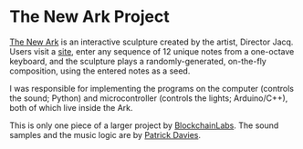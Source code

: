 # The New Ark Project

[The New Ark](https://www.artcandie.com/project-new-ark-director-jacq) is an 
interactive sculpture created by the artist, Director Jacq. Users visit a
[site](https://www.thenewark.art), enter any sequence of 12 unique notes from a
one-octave keyboard, and the sculpture plays a randomly-generated, on-the-fly
composition, using the entered notes as a seed.

I was responsible for implementing the programs on the computer (controls the
sound; Python) and microcontroller (controls the lights; Arduino/C++), both of
which live inside the Ark.

This is only one piece of a larger project by [BlockchainLabs](
https://www.blockchainlabs.ai). The sound samples and the music logic are by
[Patrick Davies](https://www.facebook.com/patrickdaviesmusic).
